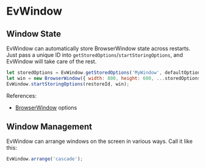 # EvWindow

## Window State

EvWindow can automatically store BrowserWindow state across restarts. Just pass a unique ID into `getStoredOptions`/`startStoringOptions`, and EvWindow will take care of the rest.

```js
let storedOptions = EvWindow.getStoredOptions('MyWindow', defaultOptions);
let win = new BrowserWindow({ width: 800, height: 600, ...storedOptions });
EvWindow.startStoringOptions(restoreId, win);
```

References:
- [BrowserWindow](https://www.electronjs.org/docs/api/browser-window) options


## Window Management

EvWindow can arrange windows on the screen in various ways. Call it like this:

```js
EvWindow.arrange('cascade');
```
